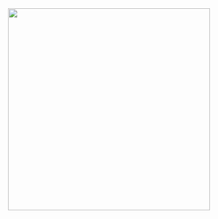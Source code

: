 <div align="center">
  <img height="400"src="https://media.giphy.com/media/iIqmM5tTjmpOB9mpbn/giphy.gif"/>
</div>

